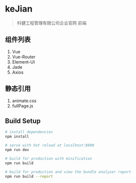 # keJian


> 科健工程管理有限公司企业官网 前端


## 组件列表

1. Vue
2. Vue-Router
3. Element-UI
4. Jade
5. Axios

## 静态引用

1. animate.css
2. fullPage.js

## Build Setup

``` bash
# install dependencies
npm install

# serve with hot reload at localhost:8000
npm run dev

# build for production with minification
npm run build

# build for production and view the bundle analyzer report
npm run build --report
```


